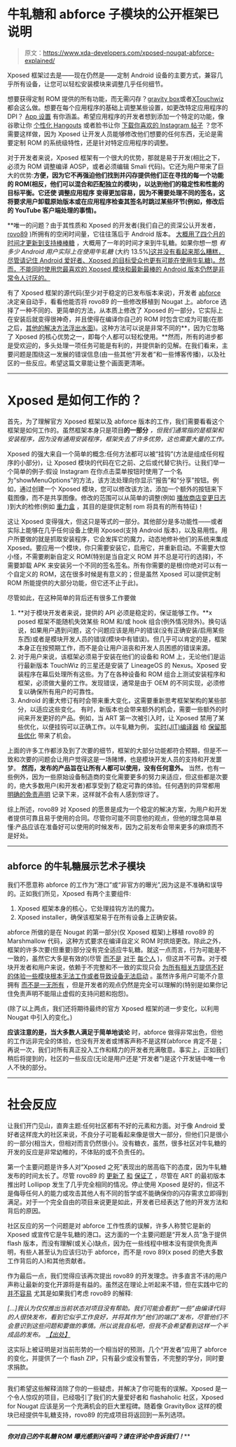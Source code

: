 # 牛轧糖和 abforce 子模块的公开框架已说明

> 原文：<https://www.xda-developers.com/xposed-nougat-abforce-explained/>

Xposed 框架过去是——现在仍然是——定制 Android 设备的主要方式，兼容几乎所有设备，让您可以轻松安装模块来调整几乎任何细节。

想要获得定制 ROM 提供的所有功能，而无需闪存？[gravity box](https://forum.xda-developers.com/xposed/modules/app-gravitybox-v6-0-0-tweak-box-android-t3251148)或者[XTouchwiz](https://forum.xda-developers.com/xposed/modules/app-xtouchwiz-customize-stock-samsung-t3296878)都会这么做。想要在每个应用程序的基础上调整某些设置，如更改特定应用程序的 DPI？ [App 设置](https://forum.xda-developers.com/xposed/modules/mod-app-settings-v1-9-2014-05-14-t2437377) 有你涵盖。希望应用程序的开发者想到添加一个特定的功能，像谷歌让你 [个性化 Hangouts](https://forum.xda-developers.com/xposed/modules/xhangouts-mms-fixes-google-hangouts-t2888102) 或者脸书让你 [下载你喜欢的 Instagram 帖子](https://forum.xda-developers.com/xposed/modules/mod-xinsta-download-images-videos-t3077110) ？您不需要这样做，因为 Xposed 让开发人员能够修改他们想要的任何东西，无论是需要定制 ROM 的系统级特性，还是针对特定应用程序的调整。

对于开发者来说，Xposed 框架有一个很大的优势，那就是易于开发(相比之下，必须为 ROM 调整编译 AOSP，或者必须编辑 Smali 代码)。它还为用户带来了巨大的优势:**方便，因为它不再强迫他们找到并闪存提供他们正在寻找的每一个功能的 ROM(相反，他们可以混合和匹配独立的模块)，以达到他们的稳定性和性能的目标平衡。它还使 **调整应用程序** 变得更加容易，因为不需要处理不同的签名，这将要求用户卸载原始版本或在应用程序检查其签名时跳过某些环节(例如，修改后的 YouTube 客户端处理的事情)。**

 **唯一的问题？由于其性质和 Xposed 的开发者(我们自己的资深公认开发者， [rovo89](https://forum.xda-developers.com/member.php?u=4419114) )所拥有的空闲时间量，它往往落后于 Android 版本。 [大概用了四个月的时间才更新到支持棒棒糖](https://www.xda-developers.com/xposed-framework-for-android-lollipop-is-here/) ，大概用了一年的时间才来到牛轧糖。如果你想一想 *有多少 Android 用户实际上在使用牛轧糖* (大约 13.5%[)这并没有看起来那么糟糕，尽管请记住 Android 爱好者、Xposed 的目标受众也更有可能在使用牛轧糖)。然而，不能同时使用您最喜欢的 Xposed 模块和最新最棒的 Android 版本仍然是非常令人讨厌的。](https://developer.android.com/about/dashboards/index.html)

有了 Xposed 框架的源代码(至少对于稳定的已发布版本来说)，开发者 [abforce](https://github.com/abforce) 决定亲自动手，看看他能否将 rovo89 的一些修改移植到 Nougat 上。abforce 选择了一种不同的、更简单的方法，从本质上修改了 Xposed 的一部分，它实际上在安装后就变得很神奇，并且使得在编译你自己的 ROM 时包含它成为可能(在那之后，[其他的解决方法浮出水面](https://www.xda-developers.com/flashable-xposed-framework-android-nougat/))。这种方法可以说是非常不同的**，因为它忽略了 Xposed 的核心优势之一，即每个人都可以轻松使用。**然而，所有的进步都是受欢迎的，多头处理一项任务可能是有利的，并提供新的见解。在我们看来，主要问题是围绕这一发展的错误信息(由一些其他“开发者”和一些博客传播)，以及社区的一些反应。希望这篇文章能让整个画面更清晰。

* * *

# Xposed 是如何工作的？

首先，为了理解官方 Xposed 框架以及 abforce 版本的工作，我们需要看看这个框架是如何工作的。虽然框架本身只是项目**的一部分** *，但我们通常指的是框架和安装程序，因为没有通用安装程序，框架失去了许多优势，这也需要大量的工作。*

Xposed 的强大来自一个简单的概念:任何方法都可以被“挂钩”(方法是组成任何程序的小部分)，让 Xposed 模块的代码在它之前、之后或代替它执行。让我们举一个简单的例子:假设 Instagram 在你点击菜单按钮时使用了一个名为“showMenuOptions”的方法，该方法处理向你显示“报告”和“分享”按钮。例如，通过创建一个 Xposed 模块，您可以修改该方法，添加一个额外的按钮来下载图像，而不是共享图像。修改的范围可以从简单的调整(例如 [播放商店变更日志](https://forum.xda-developers.com/xposed/modules/mod-play-store-changelog-changelog-t2922667) )到大的检修(例如 [重力盒](https://forum.xda-developers.com/xposed/modules/app-gravitybox-v6-0-0-tweak-box-android-t3251148) ，其目的是提供定制 rom 将具有的所有特征)！

这让 Xposed 变得强大，但这只是等式的一部分。其他部分是多功能性——或者实际上能够在几乎任何设备上使用 Xposed(支持 Android 版本)，以及易用性。用户所要做的就是抓取安装程序，它会发挥它的魔力，动态地修补他们的系统来集成 Xposed。要应用一个模块，你只需要安装它，启用它，并重新启动。不需要大惊小怪，不需要刷新自定义 ROM(特别是当自定义 ROM 并不总是可行的选择)，不需要卸载 APK 来安装另一个不同的签名签名。所有你需要的是根(你绝对可以有一个自定义的 ROM，这在很多时候是有意义的；但是虽然 Xposed 可以提供定制 ROM 所能提供的大部分功能，但它还不止于此)。

尽管如此，在这种简单的背后还有很多工作要做

1.  **对于模块开发者来说，提供的 API 必须是稳定的，保证能够工作。**x posed 框架不能随机失效某些 ROM 和/或 hook 组合(例外情况除外)。换句话说，如果用户遇到问题，这个问题应该是用户的错误(没有正确安装/启用某些东西)或者是模块开发人员的错误(模块中有错误)。但几乎可以肯定的是，框架本身正在按预期工作，而不是会让用户沮丧和开发人员困惑的错误来源。
2.  对于用户来说，该框架必须易于安装在他们的设备和 ROM 上，无论他们是运行最新版本 TouchWiz 的三星还是安装了 LineageOS 的 Nexus。Xposed 安装程序在幕后处理所有这些。为了在各种设备和 ROM 组合上测试安装程序和框架，必须做大量的工作。发现错误，通常是由于 OEM 的不同实现，必须修复以确保所有用户的可靠性。
3.  Android 的重大修订有时会带来重大变化，这需要重新思考框架架构的某些部分，以适应这些变化。 有时，新版本也会带来额外的机会，需要一些额外的时间来开发更好的产品。例如，当 ART 第一次被引入时，让 Xposed 禁用了某些优化，以便挂钩可以正确工作。以牛轧糖为例， [实时(JIT)编译器](https://developer.android.com/about/versions/nougat/android-7.0.html#jit_aot) 给 [保留那些优化](https://github.com/rovo89/Xposed/issues/230#issuecomment-316623920) 带来了机会。

上面的许多工作都涉及到了次要的细节，框架的大部分功能都符合预期，但是不一致和次要的问题会让用户觉得这是一场赌博，也是模块开发人员的支持和开发噩梦。 **然而，发布的产品旨在让所有人都可以使用，没有任何意外。** 当然，也有一些例外，因为一些原始设备制造商的变化需要更多的努力来适应，但这些都是次要的，绝大多数用户(和开发者)都享受到了稳定可靠的体验。任何遇到的异常都用 [明确的免责声明](https://forum.xda-developers.com/showthread.php?t=3034811) 记录下来，这样就不会有人感到惊讶了。

综上所述，rovo89 对 Xposed 的愿景是成为一个稳定的解决方案，为用户和开发者提供可靠且易于使用的合同。尽管你可能不同意他的观点，但他的理念简单易懂:产品应该在准备好可以使用的时候发布，因为之前发布会带来更多的麻烦而不是好处。

* * *

## abforce 的牛轧糖展示艺术子模块

我们不愿意称 abforce 的工作为“港口”或“非官方的曝光”,因为这是不准确和误导的。正如我们所见，Xposed 有两个主要组件:

1.  Xposed 框架本身的核心，它处理挂钩方法的魔力。
2.  Xposed installer，确保该框架易于在所有设备上正确安装。

abforce 所做的是在 Nougat 的第一部分(仅 Xposed 框架)上移植 rovo89 的 Marshmallow 代码，这种方式要求在编译自定义 ROM 时烘焙更改。除此之外，框架的许多次要(但重要)部分没有完全适应牛轧糖。就这一点而言，行为可能是不一致的，虽然它大多是有效的(尽管 [而不是](https://forum.xda-developers.com/showpost.php?p=73293259&postcount=1849) [对于](https://forum.xda-developers.com/showpost.php?p=73293330&postcount=1850) [每个人](https://forum.xda-developers.com/showpost.php?p=73289505&postcount=1828) )，但这并不可靠。对于模块开发者和用户来说，依赖于不完整和不一致的实现只会 [为所有相关方提供不好的体验](https://forum.xda-developers.com/showpost.php?p=73097833&postcount=9061)[一些模块根本无法工作或者导致设备无法启动](https://github.com/abforce/xposed_art_n/issues/1#issue-243599788) 。虽然许多用户可能不介意拥有 [而不是一无所有](https://forum.xda-developers.com/xposed/unofficial-list-modules-nougat-xposed-t3639615) ，但是开发者的观点仍然是完全可以理解的(特别是如果你记住免责声明不能阻止虚假的支持问题和抱怨)。

(除了以上两点，我们还将期待最终的官方 Xposed 框架的进一步变化，以利用 Nougat 中引入的变化。)

**应该注意的是，当大多数人满足于简单地谈论** 时，abforce 做得非常出色，但他的工作远非完全的体验，也没有开发者或博客声称不是这样(abforce 肯定不是；再说一次，我们对所有真正投入工作和精力的开发者充满敬意。事实上，正如我们稍后将提到的，社区的一些反应(无论是用户还是“开发者”)是这个开发链中唯一令人不快的部分。

* * *

# 社会反应

让我们开门见山，直奔主题:任何社区都有不好的元素和方面。对于像 Android 爱好者这样庞大的社区来说，不良分子可能看起来像是很大一部分，但他们只是很小的一部分(相当大，但相对而言仍然很小)。没有糖衣，虽然，很多社区对牛轧糖的开发的反应是非常幼稚的，不体贴的或不负责任的。

第一个主要问题是许多人对“Xposed 之死”表现出的居高临下的态度，因为牛轧糖发布的时间太长了。尽管 rovo89 的 [更新了](https://www.xda-developers.com/rovo89-updates-on-current-status-of-xposed-for-android-nougat/) [和](https://www.xda-developers.com/rovo89-updates-on-the-situation-regarding-xposed-for-nougat/) [保证了](https://www.xda-developers.com/xposed-android-nougat-support/) ，尽管在 ART 的最初版本推出时 Lollipop 发生了几乎完全相同的情况。停止使用 Xposed 是好的，但这不是侮辱任何人的能力或攻击其他人有不同的哲学或不能确保你的闪存需求立即得到满足。对于一个完全自由的项目来说更是如此，开发者已经表达了他的开发方法和背后的原因。

社区反应的另一个问题是对 abforce 工作性质的误解，许多人称赞它是新的 Xposed 或宣传它是牛轧糖的港口。这方面的一个主要问题是“开发人员”急于提供 flash 版本，而没有理解(或关心)缺点，因为在一些线程中根本没有提供免责声明，有些人甚至认为应该归功于 abforce，而不是 rovo 89(x posed 的绝大多数工作背后的人)和其他贡献者。

作为最后一点，我们觉得应该再次提出 rovo89 的开发理念。许多直言不讳的用户声称让最新的变化开源将是有益的。虽然这在理论上听起来不错，但在实践中它的 [并不容易](https://en.wikipedia.org/wiki/The_Mythical_Man-Month) 尤其是如果我们考虑 rovo89 的解释:

*[...]我认为仅仅推出当前状态对项目没有帮助。我们可能会看到“一些”由编译代码的人很快发布，看到它似乎工作良好，并将其作为“他们的端口”发布，尽管他们不会意识到这些问题和要做的事情。所以说我自私吧，但我不会希望看到这样一个半成品的发布。* [*【出处】*](https://github.com/rovo89/Xposed/issues/225#issuecomment-314017010)

这实际上被证明是对当前形势的一个相当好的预测，几个“开发者”应用了 abforce 的变化，并提供了一个 flash ZIP，只有最少或没有警告，不完整的学分，同时要求捐款。

* * *

我们希望这些解释消除了你的一些疑虑，并解决了你可能有的误解。Xposed 是一个令人惊叹的项目，已经吸引了我们的大量爱好者和 flashaholic 社区，Xposed for Nougat 应该是另一个充满机会的巨大里程碑。随着像 GravityBox 这样的模块已经提供牛轧糖支持，rovo89 的完成项目将返回到一系列选项。

* * *

***你对自己的牛轧糖 ROM 曝光感到兴奋吗？请在评论中告诉我们！*****